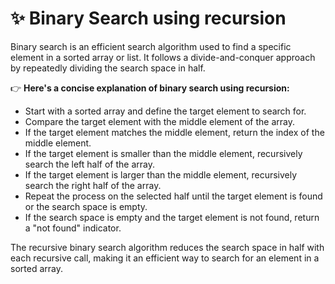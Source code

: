 # ✨ Binary Search using recursion

Binary search is an efficient search algorithm used to find a specific element in a sorted array or list. It follows a divide-and-conquer approach by repeatedly dividing the search space in half.

 👉 <strong>Here's a concise explanation of binary search using recursion:</strong>

- Start with a sorted array and define the target element to search for.
- Compare the target element with the middle element of the array.
- If the target element matches the middle element, return the index of the middle element.
- If the target element is smaller than the middle element, recursively search the left half of the array.
- If the target element is larger than the middle element, recursively search the right half of the array.
- Repeat the process on the selected half until the target element is found or the search space is empty.
- If the search space is empty and the target element is not found, return a "not found" indicator.

The recursive binary search algorithm reduces the search space in half with each recursive call, making it an efficient way to search for an element in a sorted array.

